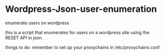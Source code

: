 # Wordpress-Json-user-enumeration
enumerate users on wordpress 

this is a script that enumerates for users on a wordpress site using the RESET API in json.

things to do:
remember to set up your proxychains in /etc/proxychains.conf
